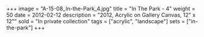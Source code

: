 +++
image = "A-15-08_In-the-Park_4.jpg"
title = "In The Park - 4"
weight = 50
date = 2012-02-12
description = "2012, Acrylic on Gallery Canvas, 12\" x 12\""
sold = "In private collection"
tags = ["acrylic", "landscape"]
sets = ["in-the-park"]
+++
